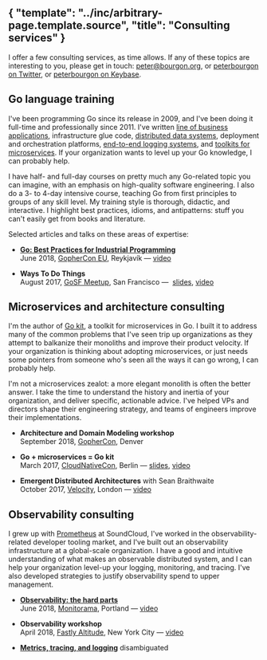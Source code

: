{
	"template": "../inc/arbitrary-page.template.source",
    "title": "Consulting services"
}
---

I offer a few consulting services, as time allows.
If any of these topics are interesting to you, please get in touch:
 [peter@bourgon.org](mailto:peter@bourgon.org), or
 [peterbourgon on Twitter](https://twitter.com/peterbourgon), or
 [peterbourgon on Keybase](https://keybase.io/peterbourgon).

## Go language training

I've been programming Go since its release in 2009, and I've been doing it full-time and professionally since 2011.
I've written
 [line of business applications](https://developers.soundcloud.com/blog/architecture-behind-our-new-search-and-explore-experience),
 infrastructure glue code,
 [distributed data systems](https://github.com/soundcloud/roshi),
 deployment and orchestration platforms, 
 [end-to-end logging systems](/ok-log), and
 [toolkits for microservices](https://github.com/go-kit/kit).
If your organization wants to level up your Go knowledge, I can probably help. 

I have half- and full-day courses on pretty much any Go-related topic you can
imagine, with an emphasis on high-quality software engineering. I also do a 3-
to 4-day intensive course, teaching Go from first principles to groups of any
skill level. My training style is thorough, didactic, and interactive. I
highlight best practices, idioms, and antipatterns: stuff you can't easily get
from books and literature.

Selected articles and talks on these areas of expertise:

- **[Go: Best Practices for Industrial Programming](/go-for-industrial-programming/)** <br/>
    June 2018, [GopherCon EU](https://gophercon.is/), Reykjavík — [video](https://www.youtube.com/watch?v=PTE4VJIdHPg)

- **Ways To Do Things** <br/>
    August 2017, [GoSF Meetup](https://www.meetup.com/golangsf/), San Francisco — 
     [slides](https://speakerdeck.com/peterbourgon/ways-to-do-things), [video](https://www.youtube.com/watch?v=LHe1Cb_Ud_M)

## Microservices and architecture consulting

I'm the author of [Go kit](https://gokit.io), a toolkit for microservices in Go.
I built it to address many of the common problems that I've seen trip up
organizations as they attempt to balkanize their monoliths and improve their
product velocity. If your organization is thinking about adopting microservices,
or just needs some pointers from someone who's seen all the ways it can go wrong,
I can probably help.

I'm not a microservices zealot: a more elegant monolith is often the better
answer. I take the time to understand the history and inertia of your
organization, and deliver specific, actionable advice. I've helped VPs and
directors shape their engineering strategy, and teams of engineers improve their
implementations.

- **Architecture and Domain Modeling workshop** <br/>
    September 2018, [GopherCon](https://gophercon.com), Denver

- **Go + microservices = Go kit** <br/>
    March 2017, [CloudNativeCon](https://cloudnativeeu2017.sched.com/), Berlin —
    [slides](https://speakerdeck.com/peterbourgon/go-plus-microservices-equals-go-kit), [video](https://www.youtube.com/watch?v=NX0sHF8ZZgw)

- **Emergent Distributed Architectures** with Sean Braithwaite <br/>
    October 2017, [Velocity](https://conferences.oreilly.com/velocity/vl-eu), London —
    [video](https://www.youtube.com/watch?v=5itZckAt-2A)

## Observability consulting

I grew up with [Prometheus](https://prometheus.io) at SoundCloud,
 I've worked in the observability-related developer tooling market,
 and I've built out an observability infrastructure at a global-scale organization.
I have a good and intuitive understanding of what makes an observable distributed system,
 and I can help your organization level-up your logging, monitoring, and tracing.
I've also developed strategies to justify observability spend to upper management.

- **[Observability: the hard parts](/observability-the-hard-parts/)** <br/>
    June 2018, [Monitorama](http://monitorama.com/), Portland — [video](https://vimeo.com/274820991)

- **Observability workshop** <br/>
    April 2018, [Fastly Altitude](https://fastly.com/altitude-nyc), New York City — [video](https://vimeo.com/267641392) <br/>

- **[Metrics, tracing, and logging](/blog/2017/02/21/metrics-tracing-and-logging.html)** disambiguated